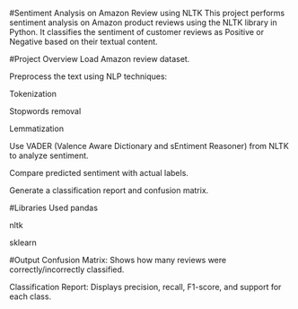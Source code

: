 #Sentiment Analysis on Amazon Review using NLTK 
This project performs sentiment analysis on Amazon product reviews using the NLTK library in Python. It classifies the sentiment of customer reviews as Positive or Negative based on their textual content.

#Project Overview
Load Amazon review dataset.

Preprocess the text using NLP techniques:

Tokenization

Stopwords removal

Lemmatization

Use VADER (Valence Aware Dictionary and sEntiment Reasoner) from NLTK to analyze sentiment.

Compare predicted sentiment with actual labels.

Generate a classification report and confusion matrix.

#Libraries Used
pandas

nltk

sklearn

#Output
Confusion Matrix: Shows how many reviews were correctly/incorrectly classified.

Classification Report: Displays precision, recall, F1-score, and support for each class.
